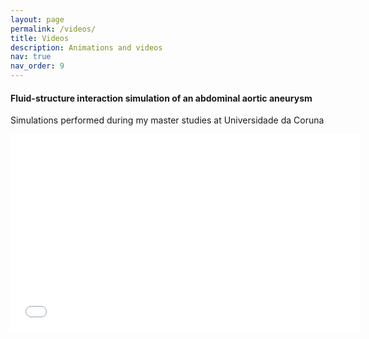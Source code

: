```yaml
---
layout: page
permalink: /videos/
title: Videos
description: Animations and videos
nav: true
nav_order: 9
---
```


#### Fluid-structure interaction simulation of an abdominal aortic aneurysm
Simulations performed during my master studies at Universidade da Coruna
<iframe width="560" height="315" src="//www.youtube.com/embed/Q7G-yB3iWwQ" title="YouTube video player" frameborder="0" allow="accelerometer; autoplay; clipboard-write; encrypted-media; gyroscope; picture-in-picture; web-share" allowfullscreen></iframe>
<br/><br/>
